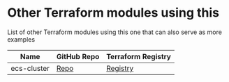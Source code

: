 # Other Terraform modules using this

List of other Terraform modules using this one that can also serve as more examples


| Name | GitHub Repo | Terraform Registry |
|-----|-----|-----|
| ecs-cluster | [Repo](https://github.com/devops-workflow/terraform-aws-ecs-cluster) | [Registry]() |
